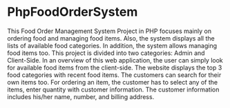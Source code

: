 # PhpFoodOrderSystem
This Food Order Management System Project in PHP focuses mainly on ordering food and managing food items. Also, the system displays all the lists of available food categories. In addition, the system allows managing food items too. This project is divided into two categories: Admin and Client-Side. In an overview of this web application, the user can simply look for available food items from the client-side. The website displays the top 3 food categories with recent food items. The customers can search for their own items too. For ordering an item, the customer has to select any of the items, enter quantity with customer information. The customer information includes his/her name, number, and billing address.
